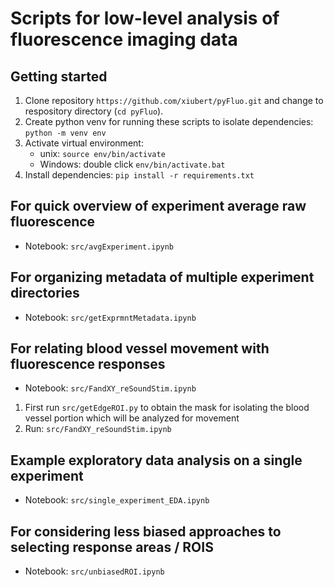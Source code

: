 # Scripts for low-level analysis of fluorescence imaging data

## Getting started
1. Clone repository `https://github.com/xiubert/pyFluo.git` and change to respository directory (`cd pyFluo`).
2. Create python venv for running these scripts to isolate dependencies: `python -m venv env`
3. Activate virtual environment:
    - unix: `source env/bin/activate`
    - Windows: double click `env/bin/activate.bat`
4. Install dependencies: `pip install -r requirements.txt`

## For quick overview of experiment average raw fluorescence
- Notebook: `src/avgExperiment.ipynb`

## For organizing metadata of multiple experiment directories
- Notebook: `src/getExprmntMetadata.ipynb`

## For relating blood vessel movement with fluorescence responses
- Notebook: `src/FandXY_reSoundStim.ipynb`
1. First run `src/getEdgeROI.py` to obtain the mask for isolating the blood vessel portion which will be analyzed for movement
2. Run: `src/FandXY_reSoundStim.ipynb`

## Example exploratory data analysis on a single experiment
- Notebook: `src/single_experiment_EDA.ipynb`

## For considering less biased approaches to selecting response areas / ROIS
- Notebook: `src/unbiasedROI.ipynb`

